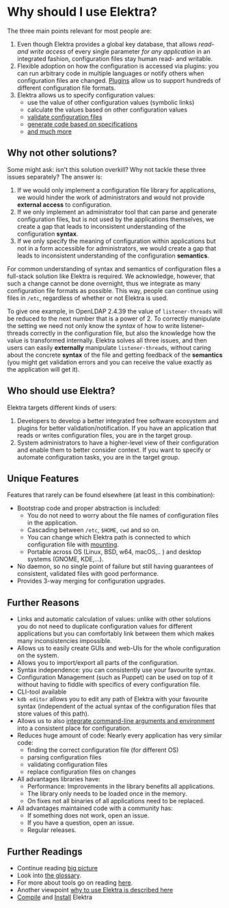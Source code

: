 # Why should I use Elektra?

The three main points relevant for most people are:

1. Even though Elektra provides a global key database,
   that allows *read- and write access* of every single
   parameter *for any application* in an integrated fashion,
   configuration files stay human read- and writable.
2. Flexible adoption on how the configuration is accessed
   via plugins: you can run arbitrary code in multiple
   languages or notify others when configuration files
   are changed. [Plugins](/src/plugins) allow us to
   support hundreds of different configuration file
   formats.
3. Elektra allows us to specify configuration values:
   - use the value of other configuration values (symbolic links)
   - calculate the values based on other configuration values
   - [validate configuration files](/doc/tutorials/validation.md)
   - [generate code based on specifications](/src/tools/gen)
   - [and much more](/src/plugins/README.md)


## Why not other solutions?

Some might ask: isn't this solution overkill?
Why not tackle these three issues separately?
The answer is:

1. If we would only implement a configuration file library for
   applications, we would hinder the work of administrators and
   would not provide **external access** to configuration.
2. If we only implement an administrator tool that can parse
   and generate configuration files, but is not used by the
   applications themselves, we create a gap that leads to
   inconsistent understanding of the configuration **syntax**.
3. If we only specify the meaning of configuration within
   applications but not in a form accessible for administrators,
   we would create a gap that leads to inconsistent understanding
   of the configuration **semantics**.

For common understanding of syntax and semantics of configuration files
a full-stack solution like Elektra is required. We acknowledge, however,
that such a change cannot be done overnight, thus we integrate as many
configuration file formats as possible. This way, people can continue
using files in `/etc`, regardless of whether or not Elektra is used.


To give one example, in OpenLDAP 2.4.39 the value of `listener-threads`
will be reduced to the next number that is a power of 2. To correctly
manipulate the setting we need not only know the *syntax* of how to write
listener-threads correctly in the configuration file, but also the
knowledge how the value is transformed internally. Elektra solves all
three issues, and then users can easily **externally** manipulate
`listener-threads`, without caring about the concrete **syntax** of the
file and getting feedback of the **semantics** (you might get validation
errors and you can receive the value exactly as the application will get it).


## Who should use Elektra?

Elektra targets different kinds of users:

1. Developers to develop a better integrated free software ecosystem and
   plugins for better validation/notification.
   If you have an application that reads or writes configuration files,
   you are in the target group.
2. System administrators to have a higher-level view of their configuration
   and enable them to better consider context.
   If you want to specify or automate configuration tasks, you are in the
   target group.

## Unique Features

Features that rarely can be found elsewhere (at least in this combination):

- Bootstrap code and proper abstraction is included:
  - You do not need to worry about the file names of configuration files
    in the application.
  - Cascading between `/etc`, `$HOME`, `cwd` and so on.
  - You can change which Elektra path is connected to which configuration
    file with [mounting](/doc/help/elektra-mounting.md).
  - Portable across OS (Linux, BSD, w64, macOS,.. ) and desktop systems (GNOME, KDE,...).
- No daemon, so no single point of failure but still having guarantees of consistent,
  validated files with good performance.
- Provides 3-way merging for configuration upgrades.

## Further Reasons

- Links and automatic calculation of values:
   unlike with other solutions you do not need to duplicate
   configuration values for different applications but
   you can comfortably link between them which makes
   many inconsistencies impossible.
- Allows us to easily create GUIs and web-UIs for the whole configuration
  on the system.
- Allows you to import/export all parts of the configuration.
- Syntax independence: you can consistently use your favourite syntax.
- Configuration Management (such as Puppet) can be used on top of it
  without having to fiddle with specifics of every configuration file.
- CLI-tool available
- `kdb editor` allows you to edit any path of Elektra with your favourite
  syntax (independent of the actual syntax of the configuration files
  that store values of this path).
- Allows us to also [integrate command-line arguments and environment](/src/bindings/intercept/env)
  into a consistent place for configuration.
- Reduces huge amount of code: Nearly every application has very similar code:
  - finding the correct configuration file (for different OS)
  - parsing configuration files
  - validating configuration files
  - replace configuration files on changes
- All advantages libraries have:
  - Performance: Improvements in the library benefits all applications.
  - The library only needs to be loaded once in the memory.
  - On fixes not all binaries of all applications need to be replaced.
- All advantages maintained code with a community has:
  - If something does not work, open an issue.
  - If you have a question, open an issue.
  - Regular releases.


## Further Readings


- Continue reading [big picture](BIGPICTURE.md)
- Look into [the glossary](/doc/help/elektra-glossary.md).
- For more about tools go on reading [here](/doc/help/kdb.md).
- Another viewpoint [why to use Elektra is described here](/doc/help/elektra-introduction.md)
- [Compile](COMPILE.md) and [Install](INSTALL.md) Elektra

